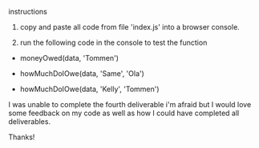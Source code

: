 instructions

1. copy and paste all code from file 'index.js' into a browser console.

2. run the following code in the console to test the function

 - moneyOwed(data, 'Tommen')

 - howMuchDoIOwe(data, 'Same', 'Ola')

 - howMuchDoIOwe(data, 'Kelly', 'Tommen')

 I was unable to complete the fourth deliverable i'm afraid but I would love some feedback on my code as well as how I could have completed all deliverables.

 Thanks!
